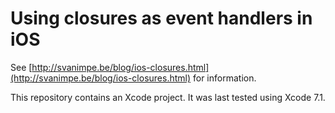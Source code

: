 # Using closures as event handlers in iOS

See [http://svanimpe.be/blog/ios-closures.html](http://svanimpe.be/blog/ios-closures.html) for information.

This repository contains an Xcode project. It was last tested using Xcode 7.1.
